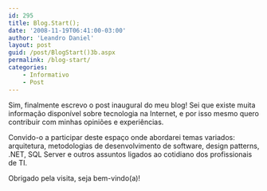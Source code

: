 ```yaml
---
id: 295
title: Blog.Start();
date: '2008-11-19T06:41:00-03:00'
author: 'Leandro Daniel'
layout: post
guid: /post/BlogStart()3b.aspx
permalink: /blog-start/
categories:
    - Informativo
    - Post
---
```


Sim, finalmente escrevo o post inaugural do meu blog! Sei que existe muita informação disponível sobre tecnologia na Internet, e por isso mesmo quero contribuir com minhas opiniões e experiências.

Convido-o a participar deste espaço onde abordarei temas variados: arquitetura, metodologias de desenvolvimento de software, design patterns, .NET, SQL Server e outros assuntos ligados ao cotidiano dos profissionais de TI.

  
Obrigado pela visita, seja bem-vindo(a)!